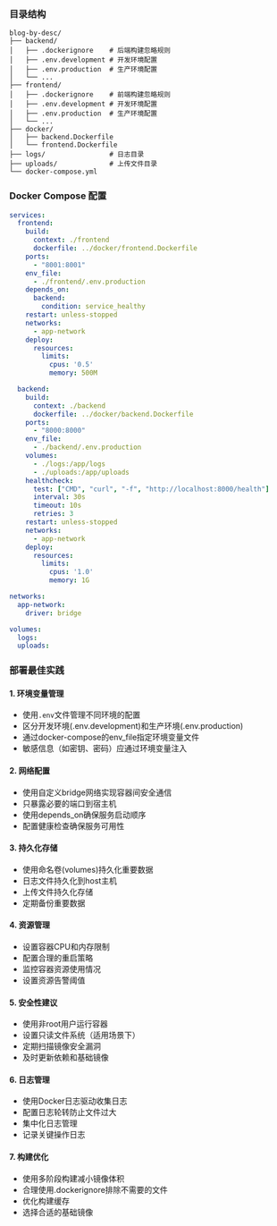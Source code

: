 ### 目录结构
```
blog-by-desc/
├── backend/
│   ├── .dockerignore    # 后端构建忽略规则
│   ├── .env.development # 开发环境配置
│   ├── .env.production  # 生产环境配置
│   └── ...
├── frontend/
│   ├── .dockerignore    # 前端构建忽略规则
│   ├── .env.development # 开发环境配置
│   ├── .env.production  # 生产环境配置
│   └── ...
├── docker/
│   ├── backend.Dockerfile
│   └── frontend.Dockerfile
├── logs/                # 日志目录
├── uploads/             # 上传文件目录
└── docker-compose.yml
```

### Docker Compose 配置
```yaml
services:
  frontend:
    build: 
      context: ./frontend
      dockerfile: ../docker/frontend.Dockerfile
    ports:
      - "8001:8001"
    env_file:
      - ./frontend/.env.production
    depends_on:
      backend:
        condition: service_healthy
    restart: unless-stopped
    networks:
      - app-network
    deploy:
      resources:
        limits:
          cpus: '0.5'
          memory: 500M

  backend:
    build:
      context: ./backend
      dockerfile: ../docker/backend.Dockerfile
    ports:
      - "8000:8000"
    env_file:
      - ./backend/.env.production
    volumes:
      - ./logs:/app/logs
      - ./uploads:/app/uploads
    healthcheck:
      test: ["CMD", "curl", "-f", "http://localhost:8000/health"]
      interval: 30s
      timeout: 10s
      retries: 3
    restart: unless-stopped
    networks:
      - app-network
    deploy:
      resources:
        limits:
          cpus: '1.0'
          memory: 1G

networks:
  app-network:
    driver: bridge

volumes:
  logs:
  uploads:
```

### 部署最佳实践

#### 1. 环境变量管理
- 使用`.env`文件管理不同环境的配置
- 区分开发环境(.env.development)和生产环境(.env.production)
- 通过docker-compose的env_file指定环境变量文件
- 敏感信息（如密钥、密码）应通过环境变量注入

#### 2. 网络配置
- 使用自定义bridge网络实现容器间安全通信
- 只暴露必要的端口到宿主机
- 使用depends_on确保服务启动顺序
- 配置健康检查确保服务可用性

#### 3. 持久化存储
- 使用命名卷(volumes)持久化重要数据
- 日志文件持久化到host主机
- 上传文件持久化存储
- 定期备份重要数据

#### 4. 资源管理
- 设置容器CPU和内存限制
- 配置合理的重启策略
- 监控容器资源使用情况
- 设置资源告警阈值

#### 5. 安全性建议
- 使用非root用户运行容器
- 设置只读文件系统（适用场景下）
- 定期扫描镜像安全漏洞
- 及时更新依赖和基础镜像

#### 6. 日志管理
- 使用Docker日志驱动收集日志
- 配置日志轮转防止文件过大
- 集中化日志管理
- 记录关键操作日志

#### 7. 构建优化
- 使用多阶段构建减小镜像体积
- 合理使用.dockerignore排除不需要的文件
- 优化构建缓存
- 选择合适的基础镜像
